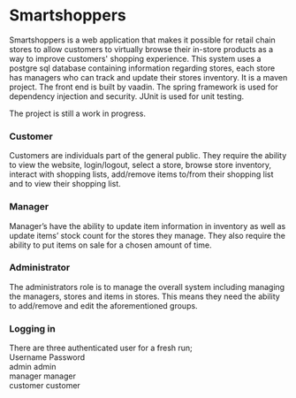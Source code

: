 # Smartshoppers
Smartshoppers is a web application that makes it possible for retail chain stores to allow customers to virtually browse their in-store products as a way to improve customers' shopping experience. This system uses a postgre sql database containing information regarding stores, each store has managers who can track and update their stores inventory. It is a maven project. The front end is built by vaadin. The spring framework is used for dependency injection and security. JUnit is used for unit testing.  
  
The project is still a work in progress. 

### Customer
Customers are individuals part of the general public. They require the ability to view the website, 
login/logout, select a store, browse store inventory, interact with shopping lists, add/remove items 
to/from their shopping list and to view their shopping list.  
  
### Manager
Manager’s have the ability to update item information in inventory as well as update items’ stock 
count for the stores they manage. They also require the ability to put items on sale for a chosen 
amount of time.  
  
### Administrator
The administrators role is to manage the overall system including managing the managers, stores 
and items in stores. This means they need the ability to add/remove and edit the aforementioned 
groups.  
  
### Logging in
There are three authenticated user for a fresh run;  
Username    Password  
admin       admin  
manager     manager  
customer    customer  

